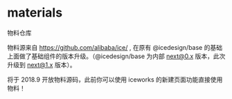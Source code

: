 # materials
物料仓库

物料源来自 https://github.com/alibaba/ice/ , 在原有 @icedesign/base 的基础上面做了基础组件的版本升级。（@icedesign/base 为内部 next@0.x 版本，此次升级到 next@1.x 版本）。

将于 2018.9 开放物料源码，此前你可以使用 iceworks 的新建页面功能直接使用物料！
